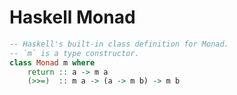 # Haskell Monad

```haskell
-- Haskell's built-in class definition for Monad.
-- `m` is a type constructor.
class Monad m where
    return :: a -> m a
    (>>=)  :: m a -> (a -> m b) -> m b
```

